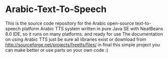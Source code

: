 # Arabic-Text-To-Speech
This is the source code repository for the Arabic open-source text-to-speech platform Arabic TTS system written in pure Java SE with NeatBeans 8.0 IDE, so it runs on many platforms. and ready for use The documentation on using Arabic TTS just be sure all libraries exist or download from http://sourceforge.net/projects/freetts/files/ in final this simple project you can make better or use parts on your own code :)
